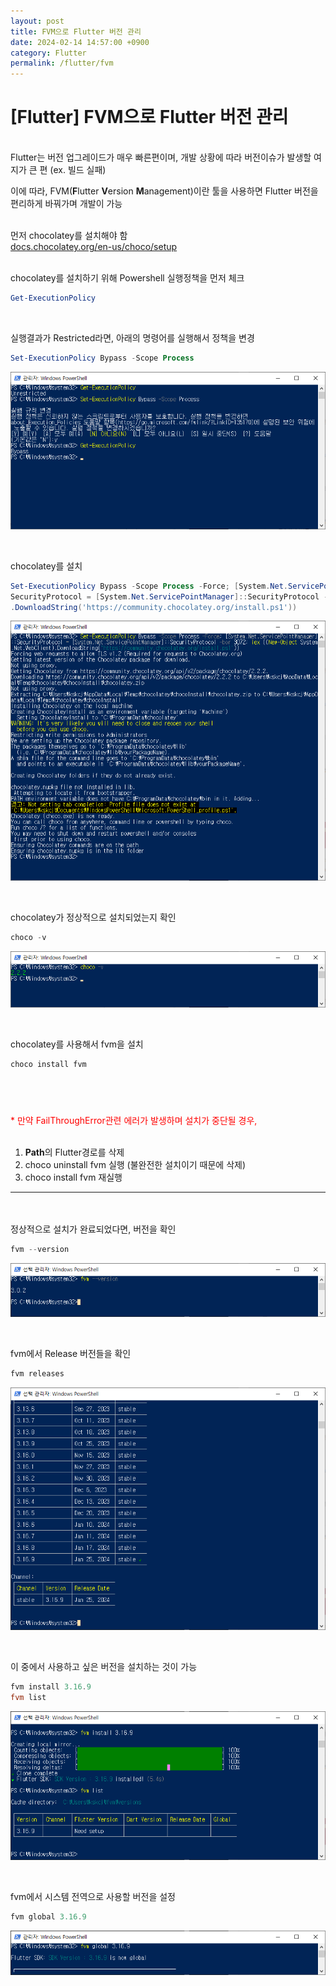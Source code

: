 ```yaml
---
layout: post
title: FVM으로 Flutter 버전 관리
date: 2024-02-14 14:57:00 +0900
category: Flutter
permalink: /flutter/fvm
---
```


# [Flutter] FVM으로 Flutter 버전 관리

<br>
Flutter는 버전 업그레이드가 매우 빠른편이며, 개발 상황에 따라 버전이슈가 발생할 여지가 큰 편 (ex. 빌드 실패)

이에 따라, FVM(**F**lutter **V**ersion **M**anagement)이란 툴을 사용하면 Flutter 버전을 편리하게 바꿔가며 개발이 가능  
<br>

먼저 chocolatey를 설치해야 함  
[docs.chocolatey.org/en-us/choco/setup](https://docs.chocolatey.org/en-us/choco/setup)  
<br>

chocolatey를 설치하기 위해 Powershell 실행정책을 먼저 체크

```powershell
Get-ExecutionPolicy
```

<br>

실행결과가 Restricted라면, 아래의 명령어를 실행해서 정책을 변경

```powershell
Set-ExecutionPolicy Bypass -Scope Process
```

![fvm1](/assets/img/fvm1.png)

<br>

chocolatey를 설치

```powershell
Set-ExecutionPolicy Bypass -Scope Process -Force; [System.Net.ServicePointManager]::
SecurityProtocol = [System.Net.ServicePointManager]::SecurityProtocol -bor 3072; iex ((New-Object System.Net.WebClient)
.DownloadString('https://community.chocolatey.org/install.ps1'))
```

![fvm2](/assets/img/fvm2.png)

<br>

chocolatey가 정상적으로 설치되었는지 확인

```powershell
choco -v
```

![fvm3](/assets/img/fvm3.png)

<br>

chocolatey를 사용해서 fvm을 설치

```powershell
choco install fvm
```

## <br>

<span style="color: red;">\* 만약 FailThroughError관련 에러가 발생하며 설치가 중단될 경우,</span>
<br><br>

1. **Path**의 Flutter경로를 삭제
2. choco uninstall fvm 실행 (불완전한 설치이기 때문에 삭제)
3. choco install fvm 재실행

---

<br><br>
정상적으로 설치가 완료되었다면, 버전을 확인

```powershell
fvm --version
```

![fvm4](/assets/img/fvm4.png)

<br>

fvm에서 Release 버전들을 확인

```powershell
fvm releases
```

![fvm5](/assets/img/fvm5.png)

<br>

이 중에서 사용하고 싶은 버전을 설치하는 것이 가능

```powershell
fvm install 3.16.9
fvm list
```

![fvm6](/assets/img/fvm6.png)

<br>

fvm에서 시스템 전역으로 사용할 버전을 설정

```powershell
fvm global 3.16.9
```

![fvm7](/assets/img/fvm7.png)
